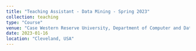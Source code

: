 ```yaml
---
title: "Teaching Assistant - Data Mining - Spring 2023"
collection: teaching
type: "Course"
venue: "Case Western Reserve University, Department of Computer and Data Sciences"
date: 2023-01-16
location: "Cleveland, USA"
---
```

